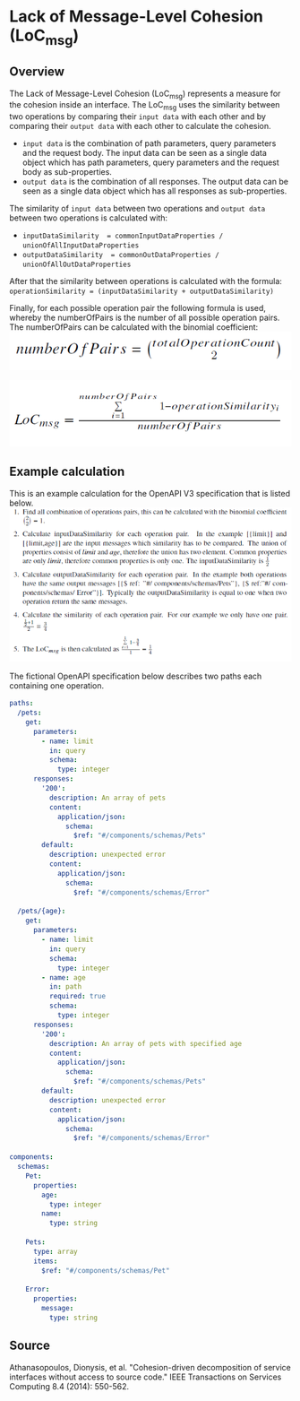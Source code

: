 # Lack of Message-Level Cohesion (LoC<sub>msg</sub>)

## Overview

The Lack of Message-Level Cohesion (LoC<sub>msg</sub>) represents a measure for the cohesion inside an interface. 
The LoC<sub>msg</sub> uses the similarity between two operations by comparing their `input data` with each other and by comparing their `output data` with each other to calculate the cohesion.

* `input data` is the combination of path parameters, query parameters and the request body. The input data can be seen as a single data object which has path parameters, query parameters and the request body as sub-properties.
* `output data` is the combination of all responses. The output data can be seen as a single data object which has all responses as sub-properties.

The similarity of `input data` between two operations and `output data` between two operations is calculated with:

* `inputDataSimilarity  = commonInputDataProperties / unionOfAllInputDataProperties`
* `outputDataSimilarity  = commonOutDataProperties / unionOfAllOutDataProperties`

After that the similarity between operations is calculated with the formula:
`operationSimilarity = (inputDataSimilarity + outputDataSimilarity)`

Finally, for each possible operation pair the following formula is used, whereby the numberOfPairs is the number of all possible operation pairs. The numberOfPairs can be calculated with the binomial coefficient:
![Number of Pairs formula](LoCmsgNumberOfPairs.png)

![LoC<sub>msg</sub> formula](LoCmsgFormula.png)


## Example calculation
This is an example calculation for the OpenAPI V3 specification that is listed below.
![Example Calculation](LoCmsgExample.png)

The fictional OpenAPI specification below describes two paths each containing one operation.
```yaml
paths:
  /pets:
    get:
      parameters:
        - name: limit
          in: query
          schema:
            type: integer
      responses:
        '200':
          description: An array of pets
          content:
            application/json:    
              schema:
                $ref: "#/components/schemas/Pets"
        default:
          description: unexpected error
          content:
            application/json:
              schema:
                $ref: "#/components/schemas/Error"

  /pets/{age}:
    get:
      parameters:
        - name: limit
          in: query
          schema:
            type: integer
        - name: age
          in: path
          required: true
          schema:
            type: integer
      responses:
        '200':
          description: An array of pets with specified age
          content:
            application/json:    
              schema:
                $ref: "#/components/schemas/Pets"
        default:
          description: unexpected error
          content:
            application/json:
              schema:
                $ref: "#/components/schemas/Error"
     
components:
  schemas:
    Pet:
      properties:
        age:
          type: integer
        name:
          type: string
     
    Pets:
      type: array
      items:
        $ref: "#/components/schemas/Pet"
        
    Error:
      properties:
        message:
          type: string
```

## Source

Athanasopoulos, Dionysis, et al. "Cohesion-driven decomposition of service interfaces without access to source code." IEEE Transactions on Services Computing 8.4 (2014): 550-562.